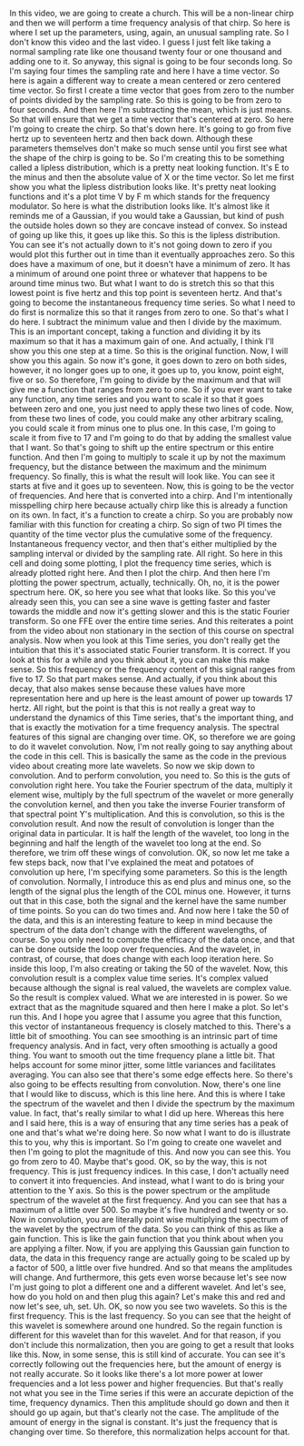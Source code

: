 In this video, we are going to create a church. This will be a non-linear chirp and then we will perform a time frequency analysis of that chirp. So here is where I set up the parameters, using, again, an unusual sampling rate. So I don't know this video and the last video. I guess I just felt like taking a normal sampling rate like one thousand twenty four or one thousand and adding one to it. So anyway, this signal is going to be four seconds long. So I'm saying four times the sampling rate and here I have a time vector. So here is again a different way to create a mean centered or zero centered time vector. So first I create a time vector that goes from zero to the number of points divided by the sampling rate. So this is going to be from zero to four seconds. And then here I'm subtracting the mean, which is just means. So that will ensure that we get a time vector that's centered at zero. So here I'm going to create the chirp. So that's down here. It's going to go from five hertz up to seventeen hertz and then back down. Although these parameters themselves don't make so much sense until you first see what the shape of the chirp is going to be. So I'm creating this to be something called a lipless distribution, which is a pretty neat looking function. It's E to the minus and then the absolute value of X or the time vector. So let me first show you what the lipless distribution looks like. It's pretty neat looking functions and it's a plot time V by F m which stands for the frequency modulator. So here is what the distribution looks like. It's almost like it reminds me of a Gaussian, if you would take a Gaussian, but kind of push the outside holes down so they are concave instead of convex. So instead of going up like this, it goes up like this. So this is the lipless distribution. You can see it's not actually down to it's not going down to zero if you would plot this further out in time than it eventually approaches zero. So this does have a maximum of one, but it doesn't have a minimum of zero. It has a minimum of around one point three or whatever that happens to be around time minus two. But what I want to do is stretch this so that this lowest point is five hertz and this top point is seventeen hertz. And that's going to become the instantaneous frequency time series. So what I need to do first is normalize this so that it ranges from zero to one. So that's what I do here. I subtract the minimum value and then I divide by the maximum. This is an important concept, taking a function and dividing it by its maximum so that it has a maximum gain of one. And actually, I think I'll show you this one step at a time. So this is the original function. Now, I will show you this again. So now it's gone, it goes down to zero on both sides, however, it no longer goes up to one, it goes up to, you know, point eight, five or so. So therefore, I'm going to divide by the maximum and that will give me a function that ranges from zero to one. So if you ever want to take any function, any time series and you want to scale it so that it goes between zero and one, you just need to apply these two lines of code. Now, from these two lines of code, you could make any other arbitrary scaling, you could scale it from minus one to plus one. In this case, I'm going to scale it from five to 17 and I'm going to do that by adding the smallest value that I want. So that's going to shift up the entire spectrum or this entire function. And then I'm going to multiply to scale it up by not the maximum frequency, but the distance between the maximum and the minimum frequency. So finally, this is what the result will look like. You can see it starts at five and it goes up to seventeen. Now, this is going to be the vector of frequencies. And here that is converted into a chirp. And I'm intentionally misspelling chirp here because actually chirp like this is already a function on its own. In fact, it's a function to create a chirp. So you are probably now familiar with this function for creating a chirp. So sign of two PI times the quantity of the time vector plus the cumulative some of the frequency. Instantaneous frequency vector, and then that's either multiplied by the sampling interval or divided by the sampling rate. All right. So here in this cell and doing some plotting, I plot the frequency time series, which is already plotted right here. And then I plot the chirp. And then here I'm plotting the power spectrum, actually, technically. Oh, no, it is the power spectrum here. OK, so here you see what that looks like. So this you've already seen this, you can see a sine wave is getting faster and faster towards the middle and now it's getting slower and this is the static Fourier transform. So one FFE over the entire time series. And this reiterates a point from the video about non stationary in the section of this course on spectral analysis. Now when you look at this Time series, you don't really get the intuition that this it's associated static Fourier transform. It is correct. If you look at this for a while and you think about it, you can make this make sense. So this frequency or the frequency content of this signal ranges from five to 17. So that part makes sense. And actually, if you think about this decay, that also makes sense because these values have more representation here and up here is the least amount of power up towards 17 hertz. All right, but the point is that this is not really a great way to understand the dynamics of this Time series, that's the important thing, and that is exactly the motivation for a time frequency analysis. The spectral features of this signal are changing over time. OK, so therefore we are going to do it wavelet convolution. Now, I'm not really going to say anything about the code in this cell. This is basically the same as the code in the previous video about creating more late wavelets. So now we skip down to convolution. And to perform convolution, you need to. So this is the guts of convolution right here. You take the Fourier spectrum of the data, multiply it element wise, multiply by the full spectrum of the wavelet or more generally the convolution kernel, and then you take the inverse Fourier transform of that spectral point Y's multiplication. And this is convolution, so this is the convolution result. And now the result of convolution is longer than the original data in particular. It is half the length of the wavelet, too long in the beginning and half the length of the wavelet too long at the end. So therefore, we trim off these wings of convolution. OK, so now let me take a few steps back, now that I've explained the meat and potatoes of convolution up here, I'm specifying some parameters. So this is the length of convolution. Normally, I introduce this as end plus and minus one, so the length of the signal plus the length of the COL minus one. However, it turns out that in this case, both the signal and the kernel have the same number of time points. So you can do two times and. And now here I take the 50 of the data, and this is an interesting feature to keep in mind because the spectrum of the data don't change with the different wavelengths, of course. So you only need to compute the efficacy of the data once, and that can be done outside the loop over frequencies. And the wavelet, in contrast, of course, that does change with each loop iteration here. So inside this loop, I'm also creating or taking the 50 of the wavelet. Now, this convolution result is a complex value time series. It's complex valued because although the signal is real valued, the wavelets are complex value. So the result is complex valued. What we are interested in is power. So we extract that as the magnitude squared and then here I make a plot. So let's run this. And I hope you agree that I assume you agree that this function, this vector of instantaneous frequency is closely matched to this. There's a little bit of smoothing. You can see smoothing is an intrinsic part of time frequency analysis. And in fact, very often smoothing is actually a good thing. You want to smooth out the time frequency plane a little bit. That helps account for some minor jitter, some little variances and facilitates averaging. You can also see that there's some edge effects here. So there's also going to be effects resulting from convolution. Now, there's one line that I would like to discuss, which is this line here. And this is where I take the spectrum of the wavelet and then I divide the spectrum by the maximum value. In fact, that's really similar to what I did up here. Whereas this here and I said here, this is a way of ensuring that any time series has a peak of one and that's what we're doing here. So now what I want to do is illustrate this to you, why this is important. So I'm going to create one wavelet and then I'm going to plot the magnitude of this. And now you can see this. You go from zero to 40. Maybe that's good. OK, so by the way, this is not frequency. This is just frequency indices. In this case, I don't actually need to convert it into frequencies. And instead, what I want to do is bring your attention to the Y axis. So this is the power spectrum or the amplitude spectrum of the wavelet at the first frequency. And you can see that has a maximum of a little over 500. So maybe it's five hundred and twenty or so. Now in convolution, you are literally point wise multiplying the spectrum of the wavelet by the spectrum of the data. So you can think of this as like a gain function. This is like the gain function that you think about when you are applying a filter. Now, if you are applying this Gaussian gain function to data, the data in this frequency range are actually going to be scaled up by a factor of 500, a little over five hundred. And so that means the amplitudes will change. And furthermore, this gets even worse because let's see now I'm just going to plot a different one and a different wavelet. And let's see, how do you hold on and then plug this again? Let's make this and red and now let's see, uh, set. Uh. OK, so now you see two wavelets. So this is the first frequency. This is the last frequency. So you can see that the height of this wavelet is somewhere around one hundred. So the regain function is different for this wavelet than for this wavelet. And for that reason, if you don't include this normalization, then you are going to get a result that looks like this. Now, in some sense, this is still kind of accurate. You can see it's correctly following out the frequencies here, but the amount of energy is not really accurate. So it looks like there's a lot more power at lower frequencies and a lot less power and higher frequencies. But that's really not what you see in the Time series if this were an accurate depiction of the time, frequency dynamics. Then this amplitude should go down and then it should go up again, but that's clearly not the case. The amplitude of the amount of energy in the signal is constant. It's just the frequency that is changing over time. So therefore, this normalization helps account for that.